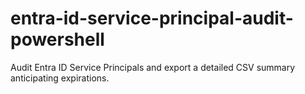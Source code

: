 # entra-id-service-principal-audit-powershell
Audit Entra ID Service Principals and export a detailed CSV summary anticipating expirations.

